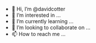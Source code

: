 - 👋 Hi, I’m @davidcotter
- 👀 I’m interested in ...
- 🌱 I’m currently learning ...
- 💞️ I’m looking to collaborate on ...
- 📫 How to reach me ...

<!---
davidcotter/davidcotter is a ✨ special ✨ repository because its `README.md` (this file) appears on your GitHub profile.
You can click the Preview link to take a look at your changes.
--->
